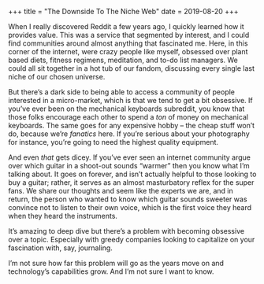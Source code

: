 +++
title = "The Downside To The Niche Web"
date = 2019-08-20
+++

When I really discovered Reddit a few years ago, I quickly learned how it provides value. This was a service that segmented by interest, and I could find communities around almost anything that fascinated me. Here, in this corner of the internet, were crazy people like myself, obsessed over plant based diets, fitness regimens, meditation, and to-do list managers. We could all sit together in a hot tub of our fandom, discussing every single last niche of our chosen universe.

But there’s a dark side to being able to access a community of people interested in a micro-market, which is that we tend to get a bit obsessive. If you’ve ever been on the mechanical keyboards subreddit, you know that those folks encourage each other to spend a _ton_ of money on mechanical keyboards. The same goes for any expensive hobby &#8211; the cheap stuff won’t do, because we’re _fanatics_ here. If you’re serious about your photography for instance, you’re going to need the highest quality equipment. 

And even _that_ gets dicey. If you’ve ever seen an internet community argue over which guitar in a shoot-out sounds “warmer” then you know what I’m talking about. It goes on forever, and isn’t actually helpful to those looking to buy a guitar; rather, it serves as an almost masturbatory reflex for the super fans. We share our thoughts and seem like the experts we are, and in return, the person who wanted to know which guitar sounds sweeter was convince not to listen to their own voice, which is the first voice they heard when they heard the instruments.

It’s amazing to deep dive but there’s a problem with becoming obsessive over a topic. Especially with greedy companies looking to capitalize on your fascination with, say, journaling.

I’m not sure how far this problem will go as the years move on and technology’s capabilities grow. And I’m not sure I want to know.